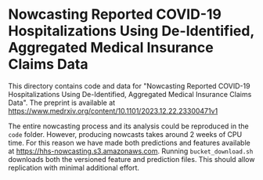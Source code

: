 # Nowcasting Reported COVID-19 Hospitalizations Using De-Identified, Aggregated Medical Insurance Claims Data

This directory contains code and data for "Nowcasting Reported COVID-19 Hospitalizations Using De-Identified, Aggregated Medical Insurance Claims Data". The preprint is available at https://www.medrxiv.org/content/10.1101/2023.12.22.23300471v1

The entire nowcasting process and its analysis could be reproduced in the `code` folder. However, producing nowcasts takes around 2 weeks of CPU time. For this reason we have made both predictions and features available at https://hhs-nowcasting.s3.amazonaws.com. Running `bucket_download.sh` downloads both the versioned feature and prediction files. This should allow replication with minimal additional effort. 

